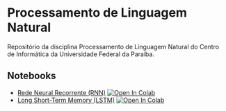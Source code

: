 # Processamento de Linguagem Natural

Repositório da disciplina Processamento de Linguagem Natural do Centro de Informática da Universidade Federal da Paraíba.

## Notebooks

- [Rede Neural Recorrente (RNN)](https://github.com/yurimalheiros/pln/blob/main/rnn.ipynb) [![Open In Colab](https://colab.research.google.com/assets/colab-badge.svg)](https://colab.research.google.com/github/yurimalheiros/pln/blob/main/rnn.ipynb)
- [Long Short-Term Memory (LSTM)](https://github.com/yurimalheiros/pln/blob/main/lstm.ipynb) [![Open In Colab](https://colab.research.google.com/assets/colab-badge.svg)](https://colab.research.google.com/github/yurimalheiros/pln/blob/main/lstm.ipynb)


